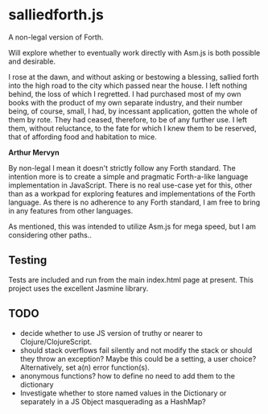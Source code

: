 # salliedforth.js

A non-legal version of Forth.

Will explore whether to eventually work directly with Asm.js is both possible and desirable.

I rose at the dawn, and without asking or bestowing a blessing, sallied forth into the high road to the city which passed near the house. I left nothing behind, the loss of which I regretted. I had purchased most of my own books with the product of my own separate industry, and their number being, of course, small, I had, by incessant application, gotten the whole of them by rote. They had ceased, therefore, to be of any further use. I left them, without reluctance, to the fate for which I knew them to be reserved, that of affording food and habitation to mice.

__Arthur Mervyn__

By non-legal I mean it doesn't strictly follow any Forth standard. The intention more is to create a simple and pragmatic Forth-a-like language implementation in JavaScript. There is no real use-case yet for this, other than as a workpad for exploring features and implementations of the Forth language. As there is no adherence to any Forth standard, I am free to bring in any features from other languages.

As mentioned, this was intended to utilize Asm.js for mega speed, but I am considering other paths..

## Testing

Tests are included and run from the main index.html page at present. This project uses the excellent Jasmine library.

## TODO

* decide whether to use JS version of truthy or nearer to Clojure/ClojureScript.
* should stack overflows fail silently and not modify the stack or should they throw an exception?
  Maybe this could be a setting, a user choice?
  Alternatively, set a(n) error function(s).
* anonymous functions?
  how to define
  no need to add them to the dictionary
* Investigate whether to store named values in the Dictionary or separately in a JS Object masquerading as a HashMap?


